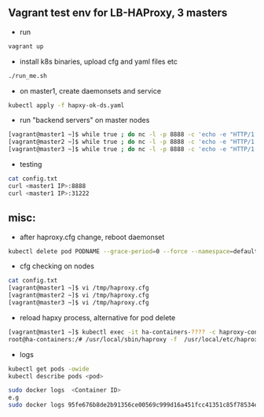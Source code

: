 ## Vagrant test env for LB-HAProxy, 3 masters

* run
```sh
vagrant up
```

* install k8s binaries, upload cfg and yaml files etc
```sh
./run_me.sh
```
* on master1, create daemonsets and service
```sh
kubectl apply -f hapxy-ok-ds.yaml
```
* run "backend servers" on master nodes
```sh
[vagrant@master1 ~]$ while true ; do nc -l -p 8888 -c 'echo -e "HTTP/1.1 200 OK\n\n $(date) MASTER1"'; done
[vagrant@master2 ~]$ while true ; do nc -l -p 8888 -c 'echo -e "HTTP/1.1 200 OK\n\n $(date) MASTER2"'; done
[vagrant@master3 ~]$ while true ; do nc -l -p 8888 -c 'echo -e "HTTP/1.1 200 OK\n\n $(date) MASTER3"'; done
```
* testing
```sh
cat config.txt
curl <master1 IP>:8888
curl <master1 IP>:31222
```
## misc:
* after haproxy.cfg change, reboot daemonset
```sh
kubectl delete pod PODNAME --grace-period=0 --force --namespace=default
```
* cfg checking on nodes
```sh
cat config.txt
[vagrant@master1 ~]$ vi /tmp/haproxy.cfg
[vagrant@master2 ~]$ vi /tmp/haproxy.cfg
[vagrant@master3 ~]$ vi /tmp/haproxy.cfg
```
* reload hapxy process, alternative for pod delete
```sh
[vagrant@master1 ~]$ kubectl exec -it ha-containers-???? -c haproxy-container /bin/bash
root@ha-containers:/# /usr/local/sbin/haproxy -f  /usr/local/etc/haproxy/haproxy.cfg -p /var/run/haproxy.pid -sf $(cat /var/run/haproxy.pid)
```
* logs
```sh
kubectl get pods -owide
kubectl describe pods <pod>

sudo docker logs  <Container ID>
e.g
sudo docker logs 95fe676b8de2b91356ce00569c999d16a451fcc41351c85f78534e6d38785929
```


